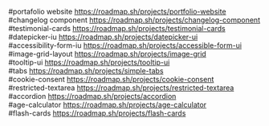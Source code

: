 
#portafolio website
https://roadmap.sh/projects/portfolio-website
<br>
#changelog component
https://roadmap.sh/projects/changelog-component
<br>
#testimonial-cards
https://roadmap.sh/projects/testimonial-cards
<br>
#datepicker-iu
https://roadmap.sh/projects/datepicker-ui
<br>
#accessibility-form-iu
https://roadmap.sh/projects/accessible-form-ui
<br>
#image-grid-layout
https://roadmap.sh/projects/image-grid
<br>
#tooltip-ui
https://roadmap.sh/projects/tooltip-ui
<br>
#tabs
https://roadmap.sh/projects/simple-tabs
<br>
#cookie-consent
https://roadmap.sh/projects/cookie-consent
<br>
#restricted-textarea
https://roadmap.sh/projects/restricted-textarea
<br>
#accordion
https://roadmap.sh/projects/accordion
<br>
#age-calculator
https://roadmap.sh/projects/age-calculator
<br>
#flash-cards
https://roadmap.sh/projects/flash-cards